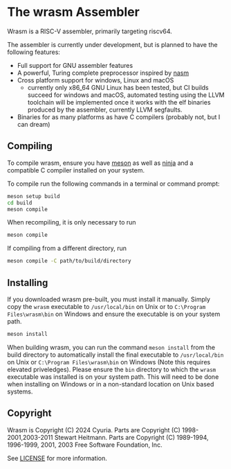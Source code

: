 # The wrasm Assembler

Wrasm is a RISC-V assembler, primarily targeting riscv64.

The assembler is currently under development, but is planned to have the
following features:
- Full support for GNU assembler features
- A powerful, Turing complete preprocessor inspired by [nasm](https://nasm.us/)
- Cross platform support for windows, Linux and macOS
  - currently only x86_64 GNU Linux has been tested, but CI builds succeed for
    windows and macOS, automated testing using the LLVM toolchain will be
    implemented once it works with the elf binaries produced by the assembler,
    currently LLVM segfaults.
- Binaries for as many platforms as have C compilers (probably not, but I can
  dream)

## Compiling

To compile wrasm, ensure you have [meson](https://mesonbuild.com) as well as
[ninja](https://ninja-build.org) and a compatible C compiler installed on your
system.

To compile run the following commands in a terminal or command prompt:
```sh
meson setup build
cd build
meson compile
```

When recompiling, it is only necessary to run
```sh
meson compile
```

If compiling from a different directory, run
```sh
meson compile -C path/to/build/directory
```

## Installing

If you downloaded wrasm pre-built, you must install it manually. Simply copy
the `wrasm` executable to `/usr/local/bin` on Unix or to
`C:\Program Files\wrasm\bin` on Windows and ensure the executable is on your
system path.

```sh
meson install
```

When building wrasm, you can run the command `meson install` from the build
directory to automatically install the final executable to `/usr/local/bin` on
Unix or `C:\Program Files\wrasm\bin` on Windows (Note this requires elevated
priveledges). Please ensure the `bin` directory to which the `wrasm` executable
was installed is on your system path. This will need to be done when installing
on Windows or in a non-standard location on Unix based systems.

## Copyright

Wrasm is Copyright (C) 2024 Cyuria. Parts are Copyright (C) 1998-2001,2003-2011
Stewart Heitmann. Parts are Copyright (C) 1989-1994, 1996-1999, 2001, 2003 Free
Software Foundation, Inc.

See [LICENSE](LICENSE) for more information.

